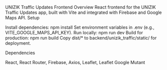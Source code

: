 UNIZIK Traffic Updates Frontend
Overview
React frontend for the UNIZIK Traffic Updates app, built with Vite and integrated with Firebase and Google Maps API.
Setup

Install dependencies: npm install
Set environment variables in .env (e.g., VITE_GOOGLE_MAPS_API_KEY).
Run locally: npm run dev
Build for production: npm run build
Copy dist/* to backend/unizik_traffic/static/ for deployment.

Dependencies

React, React Router, Firebase, Axios, Leaflet, Leaflet Google Mutant
